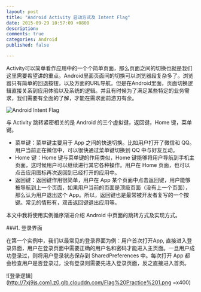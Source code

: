 ```yaml
---
layout: post
title: "Android Activity 启动方式及 Intent Flag"
date: 2015-09-29 10:57:09 +0800
description:
comments: true
categories: Android
published: false

---
```


Activity可以简单看作应用中的一个个简单页面，那么页面之间的切换也就是我们这里需要希望讲的重点。Android里面页面间的切换可以浏览器段复杂多了。浏览器只有简单的回退按钮，以及方面的URL导航。但是在Android里面，页面切换逻辑直接关系到应用体验以及系统的逻辑。并且有时候为了满足某些特定的业务需求，我们需要有全面的了解，才能在需求面前游刃有余。

![Android Intent Flag](http://7xj9js.com1.z0.glb.clouddn.com/Android%20Intent%20Flag.gif)

与 Activity 跳转紧密相关的是 Android 的三个虚拟键，返回键，Home 键，菜单键。

* 菜单键：菜单键主要用于 App 之间的快速切换。比如用户打开了微信和 QQ。用户当前正在微信中，可以很快通过菜单键切换到 QQ 中与好友互动。
* Home 键：Home 键与菜单键的作用类似，Home 键能够将用户导航到手机主页面，这时候用户可以继续进行其它各种操作。用户在 Home 页面，也可以点击应用图标再次返回到已经打开的应用中。
* 返回键：返回键作用很简单，用户在 App 某个页面中点击返回键，用户能够被导航到上一个页面，如果用户当前的页面是顶级页面（没有上一个页面），那么认为用户退出这个 App。所以，返回键也是最常被开发者复写的一个按键。常见的情形有，双击返回键退出应用等。

本文中我将使用实例循序渐进介绍 Android 中页面的跳转方式及实现方式。

<!-- more -->


###1. 登录界面

在第一个实例中，我们以最常见的登录界面为例：用户首次打开App, 直接进入登录界面，用户在登录页面中需要正确的用户名和密码才能进入主页面。一旦用户成功登录过，则将用户登录状态保存到 SharedPreferences 中。每次打开 App 都会检查用户是否登录过，没有登录则需要先进入登录页面，反之直接进入首页。

![登录逻辑](http://7xj9js.com1.z0.glb.clouddn.com/Flag%20Practice%201.png =x400)
